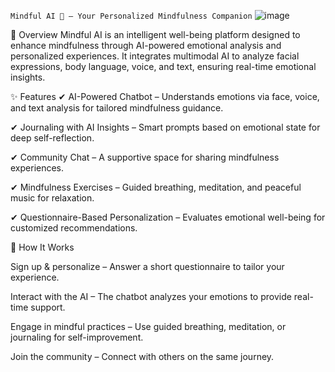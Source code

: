 `Mindful AI 🌿 – Your Personalized Mindfulness Companion`
![image](https://github.com/user-attachments/assets/d8772dd5-2337-4fb0-8dbb-9cd86615e562)


🌟 Overview
Mindful AI is an intelligent well-being platform designed to enhance mindfulness through AI-powered emotional analysis and personalized experiences. It integrates multimodal AI to analyze facial expressions, body language, voice, and text, ensuring real-time emotional insights.

✨ Features
✔ AI-Powered Chatbot – Understands emotions via face, voice, and text analysis for tailored mindfulness guidance.

✔ Journaling with AI Insights – Smart prompts based on emotional state for deep self-reflection.

✔ Community Chat – A supportive space for sharing mindfulness experiences.

✔ Mindfulness Exercises – Guided breathing, meditation, and peaceful music for relaxation.

✔ Questionnaire-Based Personalization – Evaluates emotional well-being for customized recommendations.











🚀 How It Works

Sign up & personalize – Answer a short questionnaire to tailor your experience.

Interact with the AI – The chatbot analyzes your emotions to provide real-time support.

Engage in mindful practices – Use guided breathing, meditation, or journaling for self-improvement.

Join the community – Connect with others on the same journey.
